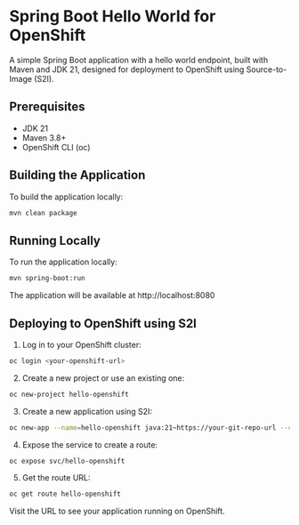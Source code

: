# Spring Boot Hello World for OpenShift

A simple Spring Boot application with a hello world endpoint, built with Maven and JDK 21, designed for deployment to OpenShift using Source-to-Image (S2I).

## Prerequisites

- JDK 21
- Maven 3.8+
- OpenShift CLI (oc)

## Building the Application

To build the application locally:

```bash
mvn clean package
```

## Running Locally

To run the application locally:

```bash
mvn spring-boot:run
```

The application will be available at http://localhost:8080

## Deploying to OpenShift using S2I

1. Log in to your OpenShift cluster:

```bash
oc login <your-openshift-url>
```

2. Create a new project or use an existing one:

```bash
oc new-project hello-openshift
```

3. Create a new application using S2I:

```bash
oc new-app --name=hello-openshift java:21~https://your-git-repo-url --context-dir=/ --strategy=source
```

4. Expose the service to create a route:

```bash
oc expose svc/hello-openshift
```

5. Get the route URL:

```bash
oc get route hello-openshift
```

Visit the URL to see your application running on OpenShift.